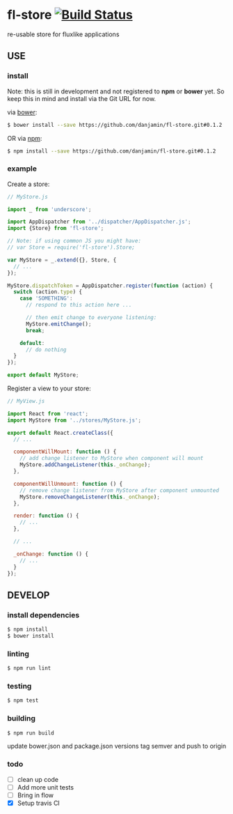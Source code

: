 # fl-store [![Build Status](https://travis-ci.org/danjamin/fl-store.svg)](https://travis-ci.org/danjamin/fl-store)

re-usable store for fluxlike applications

## USE

### install

Note: this is still in development and not registered to **npm** or **bower** yet.
      So keep this in mind and install via the Git URL for now.

via [bower](http://bower.io):

```sh
$ bower install --save https://github.com/danjamin/fl-store.git#0.1.2
```

OR via [npm](http://npmjs.com):

```sh
$ npm install --save https://github.com/danjamin/fl-store.git#0.1.2
```

### example

Create a store:

```js
// MyStore.js

import _ from 'underscore';

import AppDispatcher from '../dispatcher/AppDispatcher.js';
import {Store} from 'fl-store';

// Note: if using common JS you might have:
// var Store = require('fl-store').Store;

var MyStore = _.extend({}, Store, {
  // ...
});

MyStore.dispatchToken = AppDispatcher.register(function (action) {
  switch (action.type) {
    case 'SOMETHING':
      // respond to this action here ...

      // then emit change to everyone listening:
      MyStore.emitChange();
      break;

    default:
      // do nothing
  }
});

export default MyStore;
```

Register a view to your store:

```js
// MyView.js

import React from 'react';
import MyStore from '../stores/MyStore.js';

export default React.createClass({
  // ...

  componentWillMount: function () {
    // add change listener to MyStore when component will mount
    MyStore.addChangeListener(this._onChange);
  },

  componentWillUnmount: function () {
    // remove change listener from MyStore after component unmounted
    MyStore.removeChangeListener(this._onChange);
  },

  render: function () {
    // ...
  },

  // ...

  _onChange: function () {
    // ...
  }
});
```

## DEVELOP

### install dependencies

```sh
$ npm install
$ bower install
```

### linting

```sh
$ npm run lint
```

### testing

```sh
$ npm test
```

### building

```sh
$ npm run build
```

update bower.json and package.json versions tag semver and push to origin

### todo

- [ ] clean up code
- [ ] Add more unit tests
- [ ] Bring in flow
- [x] Setup travis CI
